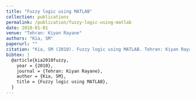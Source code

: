 ```yaml
---
title: "Fuzzy logic using MATLAB"
collection: publications
permalink: /publication/fuzzy-logic-using-matlab
date: 2010-01-01
venue: "Tehran: Kiyan Rayane"
authors: "Kia, SM"
paperurl: ""
citation: "Kia, SM (2010). Fuzzy logic using MATLAB. Tehran: Kiyan Rayane."
bibtex: |
  @article{kia2010fuzzy,
    year = {2010},
    journal = {Tehran: Kiyan Rayane},
    author = {Kia, SM},
    title = {Fuzzy logic using MATLAB},
  }
---
```

